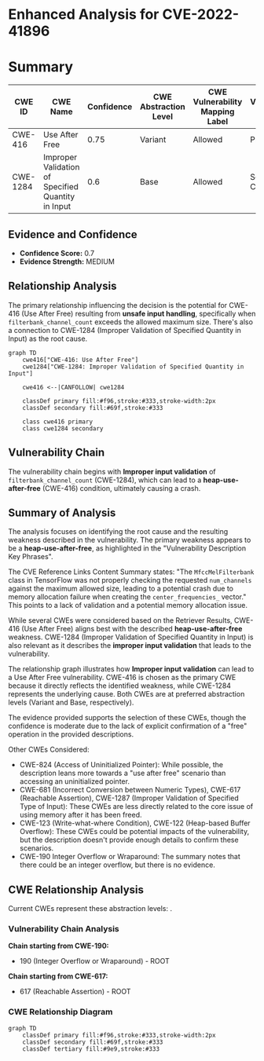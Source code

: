# Enhanced Analysis for CVE-2022-41896

# Summary
| CWE ID | CWE Name | Confidence | CWE Abstraction Level | CWE Vulnerability Mapping Label | CWE-Vulnerability Mapping Notes |
|---|---|---|---|---|---|
| CWE-416 | Use After Free | 0.75 | Variant | Allowed | Primary CWE |
| CWE-1284 | Improper Validation of Specified Quantity in Input | 0.6 | Base | Allowed | Secondary Candidate |

## Evidence and Confidence

*   **Confidence Score:** 0.7
*   **Evidence Strength:** MEDIUM

## Relationship Analysis
The primary relationship influencing the decision is the potential for CWE-416 (Use After Free) resulting from **unsafe input handling**, specifically when `filterbank_channel_count` exceeds the allowed maximum size. There's also a connection to CWE-1284 (Improper Validation of Specified Quantity in Input) as the root cause.

```mermaid
graph TD
    cwe416["CWE-416: Use After Free"]
    cwe1284["CWE-1284: Improper Validation of Specified Quantity in Input"]
    
    cwe416 <--|CANFOLLOW| cwe1284
    
    classDef primary fill:#f96,stroke:#333,stroke-width:2px
    classDef secondary fill:#69f,stroke:#333
    
    class cwe416 primary
    class cwe1284 secondary
```

## Vulnerability Chain
The vulnerability chain begins with **Improper input validation** of `filterbank_channel_count` (CWE-1284), which can lead to a **heap-use-after-free** (CWE-416) condition, ultimately causing a crash.

## Summary of Analysis
The analysis focuses on identifying the root cause and the resulting weakness described in the vulnerability. The primary weakness appears to be a **heap-use-after-free**, as highlighted in the "Vulnerability Description Key Phrases".

The CVE Reference Links Content Summary states: "The `MfccMelFilterbank` class in TensorFlow was not properly checking the requested `num_channels` against the maximum allowed size, leading to a potential crash due to memory allocation failure when creating the `center_frequencies_` vector." This points to a lack of validation and a potential memory allocation issue.

While several CWEs were considered based on the Retriever Results, CWE-416 (Use After Free) aligns best with the described **heap-use-after-free** weakness. CWE-1284 (Improper Validation of Specified Quantity in Input) is also relevant as it describes the **improper input validation** that leads to the vulnerability.

The relationship graph illustrates how **Improper input validation** can lead to a Use After Free vulnerability. CWE-416 is chosen as the primary CWE because it directly reflects the identified weakness, while CWE-1284 represents the underlying cause. Both CWEs are at preferred abstraction levels (Variant and Base, respectively).

The evidence provided supports the selection of these CWEs, though the confidence is moderate due to the lack of explicit confirmation of a "free" operation in the provided descriptions.

Other CWEs Considered:

*   CWE-824 (Access of Uninitialized Pointer): While possible, the description leans more towards a "use after free" scenario than accessing an uninitialized pointer.
*   CWE-681 (Incorrect Conversion between Numeric Types), CWE-617 (Reachable Assertion), CWE-1287 (Improper Validation of Specified Type of Input): These CWEs are less directly related to the core issue of using memory after it has been freed.
*   CWE-123 (Write-what-where Condition), CWE-122 (Heap-based Buffer Overflow): These CWEs could be potential impacts of the vulnerability, but the description doesn't provide enough details to confirm these scenarios.
* CWE-190 Integer Overflow or Wraparound: The summary notes that there could be an integer overflow, but there is no evidence.


## CWE Relationship Analysis

Current CWEs represent these abstraction levels: .


### Vulnerability Chain Analysis

**Chain starting from CWE-190:**
- 190 (Integer Overflow or Wraparound) - ROOT


**Chain starting from CWE-617:**
- 617 (Reachable Assertion) - ROOT



### CWE Relationship Diagram

```mermaid
graph TD
    classDef primary fill:#f96,stroke:#333,stroke-width:2px
    classDef secondary fill:#69f,stroke:#333
    classDef tertiary fill:#9e9,stroke:#333
```